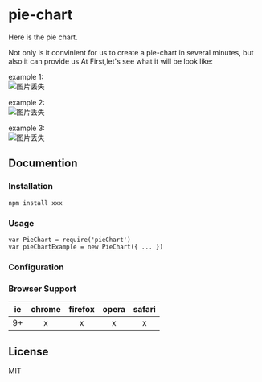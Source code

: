 # pie-chart
Here is the pie chart.

Not only is it convinient for us to create a pie-chart in several minutes, but also it can provide us 
At First,let's see what it will be look like:

example 1:<br/>
![图片丢失](http://cl.ly/2T0P0N3F3n37/Snip20160331_4.png)

example 2:<br/>
![图片丢失](http://cl.ly/3Z3S1l2t1S2E/Snip20160331_6.png)

example 3:<br/>
![图片丢失](http://cl.ly/1B0V1Q441N0v/Snip20160331_3.png)

## Documention
### Installation
`npm install xxx`
### Usage
```
var PieChart = require('pieChart')
var pieChartExample = new PieChart({ ... })
```

### Configuration

### Browser Support
|ie|chrome|firefox|opera|safari|
|:-:|:-:|:-:|:-:|:-:|
|9+|x|x|x|x|
## License
MIT
